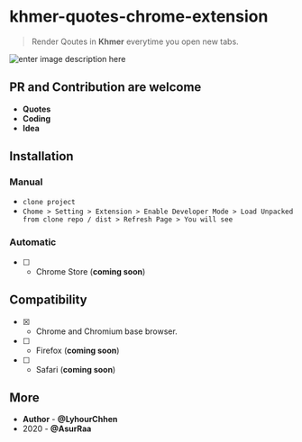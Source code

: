 # khmer-quotes-chrome-extension

> Render Qoutes in **Khmer** everytime you open new tabs.

![enter image description here](https://i.ibb.co/LR0pfGW/Screen-Shot-2020-08-18-at-1-59-43-PM.png)

## PR and Contribution are welcome

- **Quotes**
- **Coding**
- **Idea**

## Installation 

### Manual 
- `clone project`
- `Chome > Setting > Extension > Enable Developer Mode > Load Unpacked from clone repo / dist > Refresh Page > You will see `
### Automatic
- [ ] - Chrome Store  (**coming soon**)

## Compatibility
- [x] -    Chrome and Chromium base browser.
- [ ] -    Firefox  (**coming soon**)
- [ ] -    Safari (**coming soon**)


## More 
- **Author** - **@LyhourChhen**
- 2020 - **@AsurRaa**
